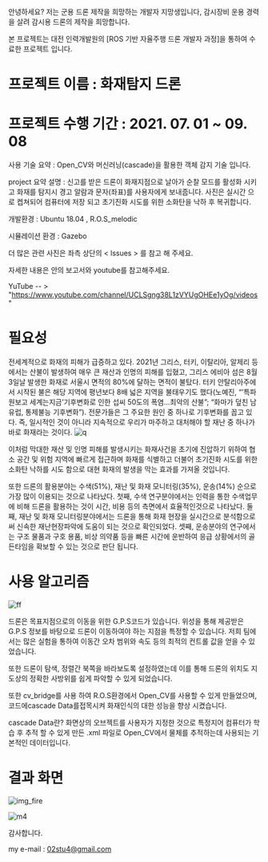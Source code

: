 
안녕하세요? 저는 군용 드론 제작을 희망하는 개발자 지망생입니다,
감시장비 운용 경력을 살려 감시용 드론의 제작을 희망합니다.

본 프로젝트는 대전 인력개발원의 [ROS 기반 자율주행 드론 개발자 과정]을 통하여 수료한 프로젝트 입니다.


# 프로젝트 이름 : 화재탐지 드론
# 프로젝트 수행 기간 : 2021. 07. 01 ~ 09. 08

사용 기술 요약 : Open_CV와 머신러닝(cascade)을 활용한 객체 감지 기술 입니다.

project 요약 설명 : 신고를 받은 드론이 화재지점으로 날아가 순찰 모드를 활성화 시키고 화재를 탐지시 경고 알람과 문자(좌표)를 사용자에게 보내줍니다.
                   사진은 실시간 으로 켑쳐되어 컴퓨터에 저장 되고 초기진화 시도를 위한 소화탄을 낙하 후 복귀합니다.

개발환경 : Ubuntu 18.04 , R.O.S_melodic

시뮬레이션 환경 : Gazebo
                      
더 많은 관련 사진은 좌측 상단의 < lssues > 를 참고 해 주세요.

자세한 내용은 안의 보고서와 youtube를 참고해주세요.

YuTube -- > "https://www.youtube.com/channel/UCLSgng38L1zVYUgOHEe1yOg/videos"

# 필요성
전세계적으로 화재의 피해가 급증하고 있다. 2021년 그리스, 터키, 이탈리아, 알제리 등에서는 산불이 발생하여 매우 큰 재산과 인명의 피해를 입혔고, 그리스 에비아 섬은 8월 3일날 발생한 화재로 서울시 면적의 80%에 달하는 면적이 불탔다. 터키 안탈리아주에서 시작된 불은 해당 지역에 평년보다 8배 넓은 지역을 불태우기도 했다(노예진, “’특파원보고 세계는지금’기후변화로 인한 섭씨 50도의 폭염...최악의 산불”; “화마가 덮친 남유럽, 통제불능 기후변화”). 전문가들은 그 주요한 원인 중 하나로 기후변화를 꼽고 있다. 즉, 일시적인 것이 아니라 지속적으로 우리가 마주하고 대처해야 할 재난 중 하나가 바로 화재라는 것이다.
![q](https://user-images.githubusercontent.com/84003327/131607812-e5cb0372-b17c-485b-8bdb-13fd8c974523.png)

이처럼 막대한 재산 및 인명 피해를 발생시키는 화재사건을 초기에 진압하기 위하여 협소 공간 및 위험 지역에 빠르게 접근하며 화재를 식별하고 더불어 초기진화 시도를 위한 소화탄 낙하를 시도 함으로 대현 화재의 발생을 막는 효과를 가져올 것입니다. 

또한 드론의 활용분야는 수색(51%), 재난 및 화재 모니터링(35%), 운송(14%) 순으로 가장 많이 이용되는 것으로 나타났다. 첫째, 수색 연구분야에서는 인력을 통한 수색업무에 비해 드론을 활용하는 것이 시간, 비용 등의 측면에서 효율적인것으로 나타났다. 둘째, 재난 및 화재 모니터링분야에서는 드론을 통해 화재 현장을 실시간으로 분석함으로써 신속한 재난현장파악에 도움이 되는 것으로 확인되었다. 셋째, 운송분야의 연구에서는 구조 물품과 구호 용품, 비상 의약품 등을 빠른 시간에 운반하여 응급 상황에서의 골든타임을 확보할 수 있는 것으로 판단 됩니다.


# 사용 알고리즘
![ff](https://user-images.githubusercontent.com/84003327/131608391-6c4307f9-928f-4680-8425-be5165bc3eac.png)

드론은 목표지점으로의 이동을 위한 G.P.S코드가 있습니다. 위성을 통해 제공받은 G.P.S 정보를 바탕으로 드론이 이동하여야 하는 지점을 특정할 수 있습니다. 저희 팀에서는 많은 실험을 통하여 이동간 오차 범위와 속도 등의 최적의 컨트롤 값을 얻을 수 있었습니다. 

또한 드론이 탐색, 정렬간 북쪽을 바라보도록 설정하였는데 이를 통해 드론의 위치도 지도상의 정확한 사방위를 쉽게 파악할 수 있게 되었습니다.

또한 cv_bridge를 사용 하여 R.O.S환경에서 Open_CV를 사용할 수 있게 만들었으며, 코드에cascade Data를접목시켜 화재인식의 대한 성능을 향상 시켰습니다.

cascade Data란? 화면상의 오브젝트를 사용자가 지정한 것으로 특정지어 컴퓨터가 학습 후 추적 할 수 있게 만든 .xml 파일로 Open_CV에서 물체를 추적하는데 사용되는 기본적인 데이터입니다.


# 결과 화면
![img_fire](https://user-images.githubusercontent.com/84003327/131607360-730ae13d-a02d-4515-8e73-5fca24717e04.png)

![m4](https://user-images.githubusercontent.com/84003327/131608551-e0af671f-dca0-4183-b1b2-aa9ae668827e.png)



감사합니다. 

my e-mail : 02stu4@gmail.com




